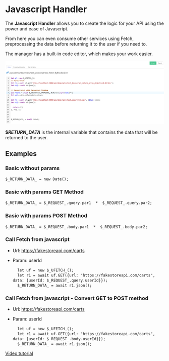 # Javascript Handler

The **Javascript Handler** allows you to create the logic for your API using the power and ease of Javascript. 

From here you can even consume other services using Fetch, preprocessing the data before returning it to the user if you need to.

The manager has a built-in code editor, which makes your work easier.

![Editor](../img/javascript_editor.png)

**$_RETURN_DATA_** is the internal variable that contains the data that will be returned to the user.


## Examples

  ### Basic without params

	$_RETURN_DATA_ = new Date();


### Basic with params GET Method

	$_RETURN_DATA_ = $_REQUEST_.query.par1  *  $_REQUEST_.query.par2;

### Basic with params POST Method

	$_RETURN_DATA_ = $_REQUEST_.body.par1  *  $_REQUEST_.body.par2;

### Call Fetch from javascript

- Url: https://fakestoreapi.com/carts
- Param: userId

		let uf = new $_UFETCH_();
		let r1 = await uf.GET({url: "https://fakestoreapi.com/carts", data: {userId: $_REQUEST_.query.userId}});
		$_RETURN_DATA_ = await r1.json();

### Call Fetch from javascript - Convert GET to POST method

- Url: https://fakestoreapi.com/carts
- Param: userId

		let uf = new $_UFETCH_();
		let r1 = await uf.GET({url: "https://fakestoreapi.com/carts", data: {userId: $_REQUEST_.body.userId}});
		$_RETURN_DATA_ = await r1.json();



[Video tutorial](https://youtu.be/azPkwKMLmhU)